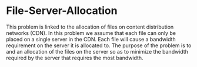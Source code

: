 # File-Server-Allocation
This problem is linked to the allocation of files on content distribution networks (CDN). In this problem we assume that each file can only be placed on a single server in the CDN. Each file will cause a bandwidth requirement on the server it is allocated to. The purpose of the problem is to and an allocation of the files on the server so as to minimize the bandwidth required by the server that requires the most bandwidth.
